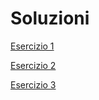 # Soluzioni

[Esercizio 1](https://github.com/stefanogrillo/Data-Analyst---Epicode/blob/09f0855fbf5421c8a2fbb630fd4bc6807f50ccd8/Week%202/2.3%20Liste,%20Tuple,%20Dizionari/Esercizio%201.py)

[Esercizio 2](https://github.com/stefanogrillo/Data-Analyst---Epicode/blob/d5938997ee5fad4471d5054ad75551add00f0b6a/Week%202/2.3%20Liste,%20Tuple,%20Dizionari/Esercizio%202.py)

[Esercizio 3](https://github.com/stefanogrillo/Data-Analyst---Epicode/blob/1795f6e870ab55449715e07243ce4abe1bd932f2/Week%202/2.3%20Liste,%20Tuple,%20Dizionari/Esercizio%203.py)
